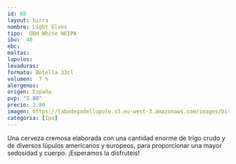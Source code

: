 ```yaml
--- 
id: 65
layout: birra
nombre: Light Elves
tipo:  DDH White NEIPA
ibu:  40
ebc:
maltas: 
lupulos: 
levaduras: 
formato: Botella 33cl
volumen:  7 %
alergenos: 
origen: España
pvp: "2.80"
precio: 2.80
imagen: https://labodegadellupulo.s3.eu-west-3.amazonaws.com/images/birras/lightelves.jpg
categoria: [Ipa]
---
```


Una cerveza cremosa elaborada con una cantidad enorme de trigo crudo y de diversos lúpulos americanos y europeos, para proporcionar una mayor sedosidad y cuerpo.
¡Esperamos la disfrutéis!















